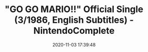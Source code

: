 ---
date: 2020-11-03 17:39:48
link:
  source: pocket
  source_url: https://getpocket.com
  text: '&quot;GO GO MARIO!!&quot; Official Single (3/1986, English Subtitles) - NintendoComplete'
  url: https://www.youtube.com/watch?app=desktop&v=hYlm_9i5Dgc
source: pocket
syndicated:
- type: pocket
  url: https://www.youtube.com/watch?app=desktop&v=hYlm_9i5Dgc
- type: mastodon
  url: https://mastodon.technology/users/roytang/statuses/105147769628848703
- type: twitter
  url: https://twitter.com/roytang/statuses/1323691569459785728/
title: '&quot;GO GO MARIO!!&quot; Official Single (3/1986, English Subtitles) - NintendoComplete'
---